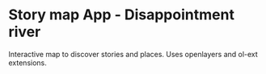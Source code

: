 # Story map App - Disappointment river
Interactive map to discover stories and places. Uses openlayers and ol-ext extensions.